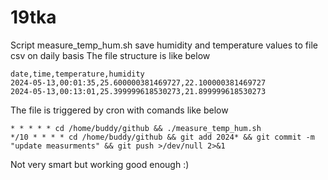 # 19tka

Script measure_temp_hum.sh save humidity and temperature values to file csv on daily basis
The file structure is like below     
```
date,time,temperature,humidity
2024-05-13,00:01:35,25.600000381469727,22.100000381469727
2024-05-13,00:13:01,25.399999618530273,21.899999618530273
```

The file is triggered by cron with comands like below
```
* * * * * cd /home/buddy/github && ./measure_temp_hum.sh
*/10 * * * * cd /home/buddy/github && git add 2024* && git commit -m "update measurments" && git push >/dev/null 2>&1
```

Not very smart but working good enough :)
